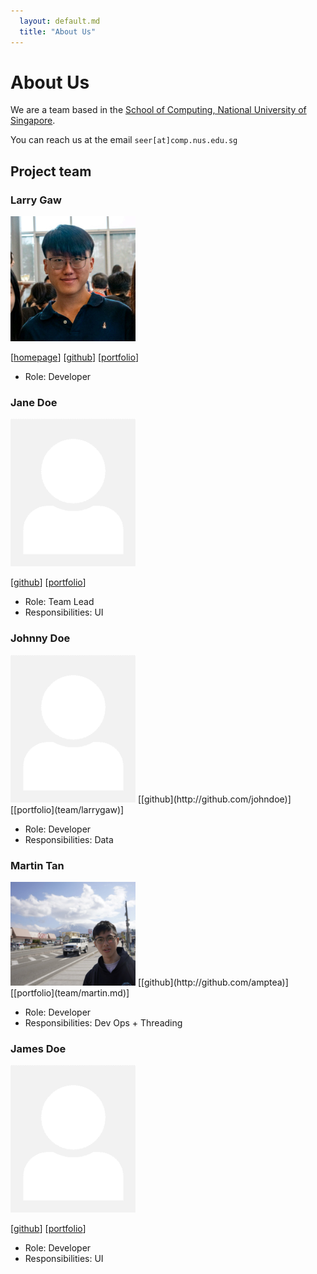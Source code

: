 ```yaml
---
  layout: default.md
  title: "About Us"
---
```


# About Us

We are a team based in the [School of Computing, National University of Singapore](http://www.comp.nus.edu.sg).

You can reach us at the email `seer[at]comp.nus.edu.sg`

## Project team

### Larry Gaw

<img src="images/larrygaw.png" width="200px">

[[homepage](http://www.comp.nus.edu.sg/~damithch)]
[[github](https://github.com/larrygaw)]
[[portfolio](team/larrygaw.md)]

* Role: Developer

### Jane Doe

<img src="images/johndoe.png" width="200px">

[[github](http://github.com/johndoe)]
[[portfolio](team/larrygaw)]

* Role: Team Lead
* Responsibilities: UI

### Johnny Doe

<img src="images/johndoe.png" width="200px">
[[github](http://github.com/johndoe)]
[[portfolio](team/larrygaw)]

* Role: Developer
* Responsibilities: Data

### Martin Tan

<img src="images/amptea.png" width="200px">
[[github](http://github.com/amptea)]
[[portfolio](team/martin.md)]


* Role: Developer
* Responsibilities: Dev Ops + Threading

### James Doe

<img src="images/johndoe.png" width="200px">

[[github](http://github.com/johndoe)]
[[portfolio](team/larrygaw)]

* Role: Developer
* Responsibilities: UI
